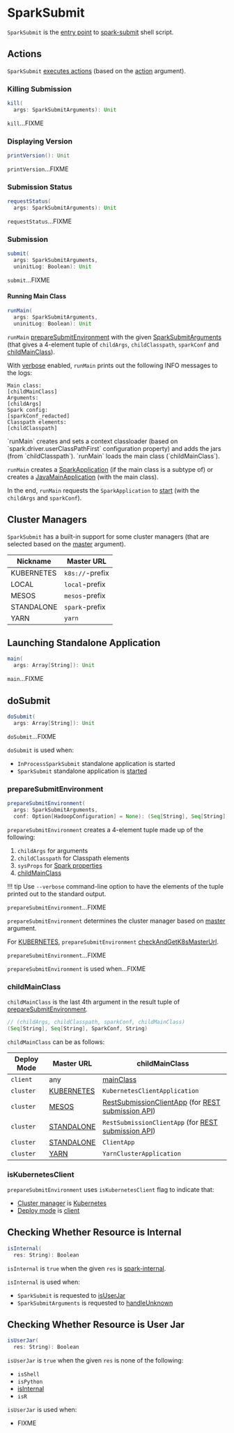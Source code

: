 # SparkSubmit

`SparkSubmit` is the [entry point](#main) to [spark-submit](spark-submit.md) shell script.

## <span id="actions"> Actions

`SparkSubmit` [executes actions](#doSubmit) (based on the [action](SparkSubmitArguments.md#action) argument).

### <span id="kill"><span id="KILL"> Killing Submission

```scala
kill(
  args: SparkSubmitArguments): Unit
```

`kill`...FIXME

### <span id="printVersion"><span id="PRINT_VERSION"> Displaying Version

```scala
printVersion(): Unit
```

`printVersion`...FIXME

### <span id="requestStatus"><span id="REQUEST_STATUS"> Submission Status

```scala
requestStatus(
  args: SparkSubmitArguments): Unit
```

`requestStatus`...FIXME

### <span id="submit"><span id="SUBMIT"> Submission

```scala
submit(
  args: SparkSubmitArguments,
  uninitLog: Boolean): Unit
```

`submit`...FIXME

#### <span id="runMain"> Running Main Class

```scala
runMain(
  args: SparkSubmitArguments,
  uninitLog: Boolean): Unit
```

`runMain` [prepareSubmitEnvironment](#prepareSubmitEnvironment) with the given [SparkSubmitArguments](SparkSubmitArguments.md) (that gives a 4-element tuple of `childArgs`, `childClasspath`, `sparkConf` and [childMainClass](#childMainClass)).

With [verbose](SparkSubmitArguments.md#verbose) enabled, `runMain` prints out the following INFO messages to the logs:

```text
Main class:
[childMainClass]
Arguments:
[childArgs]
Spark config:
[sparkConf_redacted]
Classpath elements:
[childClasspath]
```

<span id="runMain-getSubmitClassLoader" />
`runMain` creates and sets a context classloader (based on `spark.driver.userClassPathFirst` configuration property) and adds the jars (from `childClasspath`).

<span id="runMain-mainClass" />
`runMain` loads the main class (`childMainClass`).

`runMain` creates a [SparkApplication](SparkApplication.md) (if the main class is a subtype of) or creates a [JavaMainApplication](JavaMainApplication.md) (with the main class).

In the end, `runMain` requests the `SparkApplication` to [start](SparkApplication.md#start) (with the `childArgs` and `sparkConf`).

## <span id="clusterManager"> Cluster Managers

`SparkSubmit` has a built-in support for some cluster managers (that are selected based on the [master](SparkSubmitArguments.md#master) argument).

Nickname | Master URL
---------|------------
<span id="KUBERNETES"> KUBERNETES | `k8s://`-prefix
<span id="LOCAL"> LOCAL | `local`-prefix
<span id="MESOS"> MESOS | `mesos`-prefix
<span id="STANDALONE"> STANDALONE | `spark`-prefix
<span id="YARN"> YARN | `yarn`

## <span id="main"> Launching Standalone Application

```scala
main(
  args: Array[String]): Unit
```

`main`...FIXME

## <span id="doSubmit"> doSubmit

```scala
doSubmit(
  args: Array[String]): Unit
```

`doSubmit`...FIXME

`doSubmit` is used when:

* `InProcessSparkSubmit` standalone application is started
* `SparkSubmit` standalone application is [started](#main)

### <span id="prepareSubmitEnvironment"> prepareSubmitEnvironment

```scala
prepareSubmitEnvironment(
  args: SparkSubmitArguments,
  conf: Option[HadoopConfiguration] = None): (Seq[String], Seq[String], SparkConf, String)
```

`prepareSubmitEnvironment` creates a 4-element tuple made up of the following:

1. `childArgs` for arguments
1. `childClasspath` for Classpath elements
1. `sysProps` for [Spark properties](../spark-properties.md)
1. [childMainClass](#childMainClass)

!!! tip
    Use `--verbose` command-line option to have the elements of the tuple printed out to the standard output.

`prepareSubmitEnvironment`...FIXME

`prepareSubmitEnvironment` determines the cluster manager based on [master](#clusterManager) argument.

For [KUBERNETES](#KUBERNETES), `prepareSubmitEnvironment` [checkAndGetK8sMasterUrl](../Utils.md#checkAndGetK8sMasterUrl).

`prepareSubmitEnvironment`...FIXME

`prepareSubmitEnvironment` is used when...FIXME

### <span id="childMainClass"> childMainClass

`childMainClass` is the last 4th argument in the result tuple of [prepareSubmitEnvironment](#prepareSubmitEnvironment).

```scala
// (childArgs, childClasspath, sparkConf, childMainClass)
(Seq[String], Seq[String], SparkConf, String)
```

`childMainClass` can be as follows:

Deploy Mode | Master URL | childMainClass
---------|----------|---------
 `client` | any | [mainClass](SparkSubmitArguments.md#mainClass)
<span id="isKubernetesCluster"> `cluster` | [KUBERNETES](#KUBERNETES) | <span id="KUBERNETES_CLUSTER_SUBMIT_CLASS"><span id="KubernetesClientApplication"> `KubernetesClientApplication`
 `cluster` | [MESOS](#MESOS) | [RestSubmissionClientApp](#REST_CLUSTER_SUBMIT_CLASS) (for [REST submission API](SparkSubmitArguments.md#useRest))
 `cluster` | [STANDALONE](#STANDALONE) | <span id="REST_CLUSTER_SUBMIT_CLASS"> `RestSubmissionClientApp` (for [REST submission API](SparkSubmitArguments.md#useRest))
 `cluster` | [STANDALONE](#STANDALONE) | <span id="STANDALONE_CLUSTER_SUBMIT_CLASS"> `ClientApp`
 `cluster` | [YARN](#YARN) | <span id="YARN_CLUSTER_SUBMIT_CLASS"> `YarnClusterApplication`

### <span id="isKubernetesClient"> isKubernetesClient

`prepareSubmitEnvironment` uses `isKubernetesClient` flag to indicate that:

* [Cluster manager](#clusterManager) is [Kubernetes](#KUBERNETES)
* [Deploy mode](#deployMode) is [client](#CLIENT)

## <span id="isInternal"> Checking Whether Resource is Internal

```scala
isInternal(
  res: String): Boolean
```

`isInternal` is `true` when the given `res` is [spark-internal](SparkLauncher.md#NO_RESOURCE).

`isInternal` is used when:

* `SparkSubmit` is requested to [isUserJar](#isUserJar)
* `SparkSubmitArguments` is requested to [handleUnknown](SparkSubmitArguments.md#handleUnknown)

## <span id="isUserJar"> Checking Whether Resource is User Jar

```scala
isUserJar(
  res: String): Boolean
```

`isUserJar` is `true` when the given `res` is none of the following:

* `isShell`
* `isPython`
* [isInternal](#isInternal)
* `isR`

`isUserJar` is used when:

* FIXME

